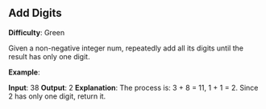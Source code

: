 ## Add Digits

**Difficulty**: Green

Given a non-negative integer num, repeatedly add all its digits until the result has only one digit.

**Example**:

**Input**: 38
**Output**: 2 
**Explanation**: The process is: 3 + 8 = 11, 1 + 1 = 2. Since 2 has only one digit, return it.

